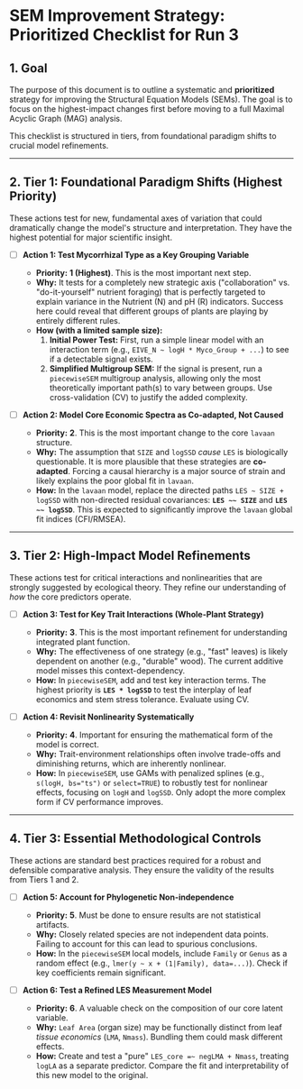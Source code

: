 # SEM Improvement Strategy: Prioritized Checklist for Run 3

## 1. Goal

The purpose of this document is to outline a systematic and **prioritized** strategy for improving the Structural Equation Models (SEMs). The goal is to focus on the highest-impact changes first before moving to a full Maximal Acyclic Graph (MAG) analysis.

This checklist is structured in tiers, from foundational paradigm shifts to crucial model refinements.

---

## 2. Tier 1: Foundational Paradigm Shifts (Highest Priority)

These actions test for new, fundamental axes of variation that could dramatically change the model's structure and interpretation. They have the highest potential for major scientific insight.

- [ ] **Action 1: Test Mycorrhizal Type as a Key Grouping Variable**
  - **Priority:** **1 (Highest)**. This is the most important next step.
  - **Why:** It tests for a completely new strategic axis ("collaboration" vs. "do-it-yourself" nutrient foraging) that is perfectly targeted to explain variance in the Nutrient (N) and pH (R) indicators. Success here could reveal that different groups of plants are playing by entirely different rules.
  - **How (with a limited sample size):**
    1.  **Initial Power Test:** First, run a simple linear model with an interaction term (e.g., `EIVE_N ~ logH * Myco_Group + ...`) to see if a detectable signal exists.
    2.  **Simplified Multigroup SEM:** If the signal is present, run a `piecewiseSEM` multigroup analysis, allowing only the most theoretically important path(s) to vary between groups. Use cross-validation (CV) to justify the added complexity.

- [ ] **Action 2: Model Core Economic Spectra as Co-adapted, Not Caused**
  - **Priority:** **2**. This is the most important change to the core `lavaan` structure.
  - **Why:** The assumption that `SIZE` and `logSSD` *cause* `LES` is biologically questionable. It is more plausible that these strategies are **co-adapted**. Forcing a causal hierarchy is a major source of strain and likely explains the poor global fit in `lavaan`.
  - **How:** In the `lavaan` model, replace the directed paths `LES ~ SIZE + logSSD` with non-directed residual covariances: **`LES ~~ SIZE`** and **`LES ~~ logSSD`**. This is expected to significantly improve the `lavaan` global fit indices (CFI/RMSEA).

---

## 3. Tier 2: High-Impact Model Refinements

These actions test for critical interactions and nonlinearities that are strongly suggested by ecological theory. They refine our understanding of *how* the core predictors operate.

- [ ] **Action 3: Test for Key Trait Interactions (Whole-Plant Strategy)**
  - **Priority:** **3**. This is the most important refinement for understanding integrated plant function.
  - **Why:** The effectiveness of one strategy (e.g., "fast" leaves) is likely dependent on another (e.g., "durable" wood). The current additive model misses this context-dependency.
  - **How:** In `piecewiseSEM`, add and test key interaction terms. The highest priority is **`LES * logSSD`** to test the interplay of leaf economics and stem stress tolerance. Evaluate using CV.

- [ ] **Action 4: Revisit Nonlinearity Systematically**
  - **Priority:** **4**. Important for ensuring the mathematical form of the model is correct.
  - **Why:** Trait-environment relationships often involve trade-offs and diminishing returns, which are inherently nonlinear.
  - **How:** In `piecewiseSEM`, use GAMs with penalized splines (e.g., `s(logH, bs="ts")` or `select=TRUE`) to robustly test for nonlinear effects, focusing on `logH` and `logSSD`. Only adopt the more complex form if CV performance improves.

---

## 4. Tier 3: Essential Methodological Controls

These actions are standard best practices required for a robust and defensible comparative analysis. They ensure the validity of the results from Tiers 1 and 2.

- [ ] **Action 5: Account for Phylogenetic Non-independence**
  - **Priority:** **5**. Must be done to ensure results are not statistical artifacts.
  - **Why:** Closely related species are not independent data points. Failing to account for this can lead to spurious conclusions.
  - **How:** In the `piecewiseSEM` local models, include `Family` or `Genus` as a random effect (e.g., `lmer(y ~ x + (1|Family), data=...)`). Check if key coefficients remain significant.

- [ ] **Action 6: Test a Refined LES Measurement Model**
  - **Priority:** **6**. A valuable check on the composition of our core latent variable.
  - **Why:** `Leaf Area` (organ size) may be functionally distinct from leaf *tissue economics* (`LMA`, `Nmass`). Bundling them could mask different effects.
  - **How:** Create and test a "pure" `LES_core =~ negLMA + Nmass`, treating `logLA` as a separate predictor. Compare the fit and interpretability of this new model to the original.